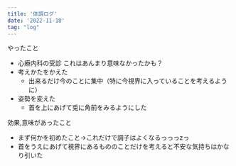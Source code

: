 ```yaml
---
title: '体調ログ'
date: '2022-11-18'
tag: "log"
---
```


やったこと

- 心療内科の受診
これはあんまり意味なかったかも？
- 考えかたをかえた
  - 出来るだけ今のことに集中（特に今視界に入っていることを考えるように）
- 姿勢を変えた
  - 首を上にあげて兎に角前をみるようにした

効果,意味があったこと
- まず何かを初めたこと→これだけで調子はよくなるっっっzっ
- 首をうえにあげて視界にあるもののことだけを考えると不安な気持ちはかなり引いた
